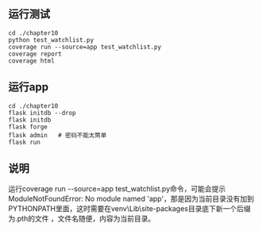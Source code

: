 ## 运行测试
```
cd ./chapter10
python test_watchlist.py
coverage run --source=app test_watchlist.py
coverage report
coverage html
```

## 运行app
```
cd ./chapter10
flask initdb --drop
flask initdb
flask forge
flask admin   # 密码不能太筒单 
flask run
```
## 说明
运行coverage run --source=app test_watchlist.py命令，可能会提示ModuleNotFoundError: No module named 'app'，那是因为当前目录没有加到PYTHONPATH里面，这时需要在venv\Lib\site-packages目录底下新一个后缀为.pth的文件 ，文件名随便，内容为当前目录。
